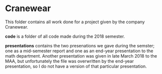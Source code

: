 # Cranewear

This folder contains all work done for a project given by the company Cranewear.

**code** is a folder of all code made during the 2018 semester.

**presentations** contains the two presenations we gave during the semster; one as a mid-semester report and one as an end-year presentation to the math department.
Another presentation was given in late March 2018 to the MAA, but unfortunately the file was overwritten by the end-year presentation, so I do not have a version of
that particular presentation.
